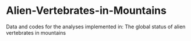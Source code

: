 # Alien-Vertebrates-in-Mountains
Data and codes for the analyses implemented in: The global status of alien vertebrates in mountains
